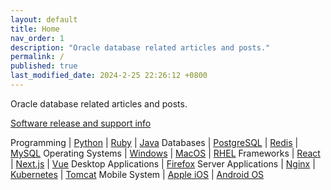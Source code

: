 ```yaml
---
layout: default
title: Home
nav_order: 1
description: "Oracle database related articles and posts."
permalink: /
published: true
last_modified_date: 2024-2-25 22:26:12 +0800
---
```


Oracle database related articles and posts.

[Software release and support info](https://endoflife.date/)


Programming           | [Python](https://endoflife.date/python) | [Ruby](https://endoflife.date/ruby) | [Java](https://endoflife.date/java) 
Databases             | [PostgreSQL](https://endoflife.date/postgresql) | [Redis](https://endoflife.date/redis) | [MySQL](https://endoflife.date/mysql) 
Operating Systems     | [Windows](https://endoflife.date/windows) | [MacOS](https://endoflife.date/macos) | [RHEL](https://endoflife.date/rhel) 
Frameworks            | [React](https://endoflife.date/react) | [Next.js](https://endoflife.date/nextjs) | [Vue](https://endoflife.date/vue)
Desktop Applications  | [Firefox](https://endoflife.date/firefox) 
Server Applications   | [Nginx](https://endoflife.date/nginx) | [Kubernetes](https://endoflife.date/k8s) | [Tomcat](https://endoflife.date/tomcat) 
Mobile System         | [Apple iOS](https://endoflife.date/ios) | [Android OS](https://endoflife.date/android) 

